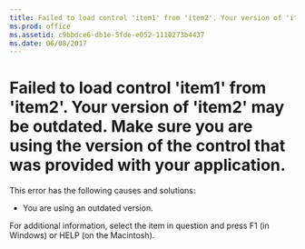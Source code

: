 ```yaml
---
title: Failed to load control 'item1' from 'item2'. Your version of 'item2' may be outdated. Make sure you are using the version of the control that was provided with your application.
ms.prod: office
ms.assetid: c9bbdce6-db1e-5fde-e052-1110273b4437
ms.date: 06/08/2017
---
```



# Failed to load control 'item1' from 'item2'. Your version of 'item2' may be outdated. Make sure you are using the version of the control that was provided with your application.

This error has the following causes and solutions:



- You are using an outdated version.
    

For additional information, select the item in question and press F1 (in Windows) or HELP (on the Macintosh).

